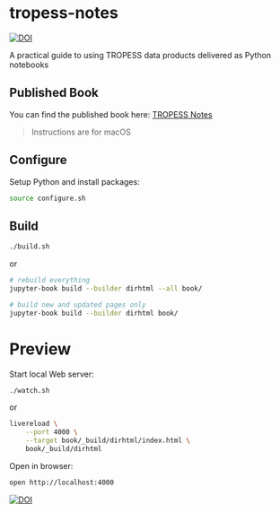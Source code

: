 # tropess-notes

[![DOI](https://zenodo.org/badge/650417988.svg)](https://zenodo.org/badge/latestdoi/650417988)

A practical guide to using TROPESS data products delivered as Python notebooks 

## Published Book

You can find the published book here: [TROPESS Notes](https://swiftsoftwaregroup.github.io/tropess-notes/)

> Instructions are for macOS

## Configure

Setup Python and install packages:

```bash
source configure.sh
```

## Build

```bash
./build.sh
```

or

```bash
# rebuild everything
jupyter-book build --builder dirhtml --all book/

# build new and updated pages only
jupyter-book build --builder dirhtml book/
```

# Preview

Start local Web server:

```bash
./watch.sh
```

or

```bash
livereload \
    --port 4000 \
    --target book/_build/dirhtml/index.html \
    book/_build/dirhtml
```

Open in browser:

```bash
open http://localhost:4000
```
[![DOI](https://zenodo.org/badge/650417988.svg)](https://zenodo.org/badge/latestdoi/650417988)
